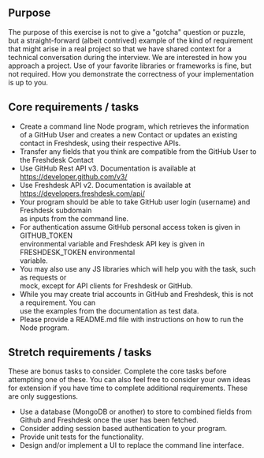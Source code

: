 ## Purpose  
The purpose of this exercise is not to give a "gotcha" question or puzzle, but a straight-forward (albeit contrived) example of the kind of requirement that might arise in a real project so that we have shared context for a technical conversation during the interview. We are interested in how you approach a project. Use of your favorite libraries or frameworks is fine, but not required. How you demonstrate the correctness of your implementation is up to you.  
  
  
## Core requirements / tasks
* Create a command line Node program, which retrieves the information of a GitHub User and creates a new Contact or updates an existing contact in Freshdesk, using their respective APIs.  
* Transfer any fields that you think are compatible from the GitHub User to the Freshdesk Contact 
* Use GitHub Rest API v3. Documentation is available at https://developer.github.com/v3/  
* Use Freshdesk API v2. Documentation is available at https://developers.freshdesk.com/api/  
* Your program should be able to take GitHub user login (username) and Freshdesk subdomain  
as inputs from the command line.  
* For authentication assume GitHub personal access token is given in GITHUB_TOKEN  
environmental variable and Freshdesk API key is given in FRESHDESK_TOKEN environmental  
variable.  
* You may also use any JS libraries which will help you with the task, such as requests or  
mock, except for API clients for Freshdesk or GitHub.  
* While you may create trial accounts in GitHub and Freshdesk, this is not a requirement. You can  
use the examples from the documentation as test data.  
* Please provide a README.md file with instructions on how to run the Node program. 

## Stretch requirements / tasks
These are bonus tasks to consider. Complete the core tasks before attempting one of these. You can also feel free to consider your own ideas for extension if you have time to complete additional requirements. These are only suggestions.

* Use a database (MongoDB or another) to store to combined fields from Github and Freshdesk once the user has been fetched. 
* Consider adding session based authentication to your program. 
* Provide unit tests for the functionality. 
* Design and/or implement a UI to replace the command line interface. 
